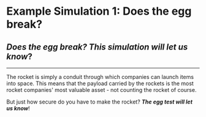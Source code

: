 # Example Simulation 1: Does the egg break?
## *Does the egg break? This simulation will let us know*?
***
The rocket is simply a conduit through which companies can launch items into space. This means that the payload carried by the rockets is the most rocket companies' most valuable asset - not counting the rocket of course.

But just how secure do you have to make the rocket? ***The egg test will let us know***!




